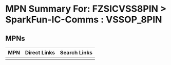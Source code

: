 



# MPN Summary For: FZSICVSS8PIN > SparkFun-IC-Comms : VSSOP_8PIN

## MPNs
  

|MPN|Direct Links|Search Links|
| :--- | :--- | :--- |
||||
